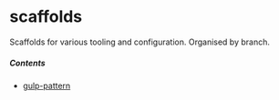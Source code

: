 # scaffolds

Scaffolds for various tooling and configuration. Organised by branch.

##### Contents

- [gulp-pattern](https://github.com/johnnycopperstone/scaffolds/tree/gulp-pattern)
